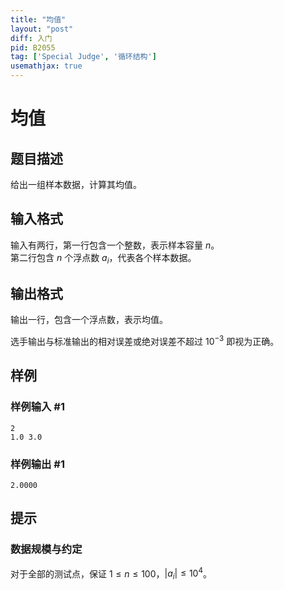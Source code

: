 ```yaml
---
title: "均值"
layout: "post"
diff: 入门
pid: B2055
tag: ['Special Judge', '循环结构']
usemathjax: true
---
```


# 均值
## 题目描述

给出一组样本数据，计算其均值。
## 输入格式

输入有两行，第一行包含一个整数，表示样本容量 $n$。  
第二行包含 $n$ 个浮点数 $a_i$，代表各个样本数据。
## 输出格式

输出一行，包含一个浮点数，表示均值。

选手输出与标准输出的相对误差或绝对误差不超过 $10^{-3}$ 即视为正确。
## 样例

### 样例输入 #1
```
2
1.0 3.0
```
### 样例输出 #1
```
2.0000
```
## 提示

### 数据规模与约定

对于全部的测试点，保证 $1 \leq n \leq 100$，$|a_i| \leq 10^4$。
